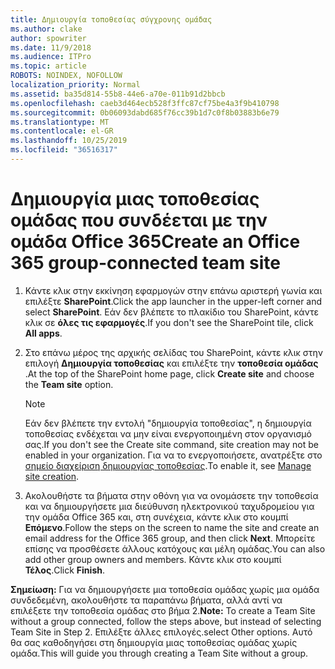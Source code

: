 ```yaml
---
title: Δημιουργία τοποθεσίας σύγχρονης ομάδας
ms.author: clake
author: spowriter
ms.date: 11/9/2018
ms.audience: ITPro
ms.topic: article
ROBOTS: NOINDEX, NOFOLLOW
localization_priority: Normal
ms.assetid: ba35d814-55b8-44e6-a70e-011b91d2bbcb
ms.openlocfilehash: caeb3d464ecb528f3ffc87cf75be4a3f9b410798
ms.sourcegitcommit: 0b06093dabd685f76cc39b1d7c0f8b03883b6e79
ms.translationtype: MT
ms.contentlocale: el-GR
ms.lasthandoff: 10/25/2019
ms.locfileid: "36516317"
---
```

# <a name="create-an-office-365-group-connected-team-site"></a><span data-ttu-id="3e2a6-102">Δημιουργία μιας τοποθεσίας ομάδας που συνδέεται με την ομάδα Office 365</span><span class="sxs-lookup"><span data-stu-id="3e2a6-102">Create an Office 365 group-connected team site</span></span>

1. <span data-ttu-id="3e2a6-103">Κάντε κλικ στην εκκίνηση εφαρμογών στην επάνω αριστερή γωνία και επιλέξτε **SharePoint**.</span><span class="sxs-lookup"><span data-stu-id="3e2a6-103">Click the app launcher in the upper-left corner and select **SharePoint**.</span></span> <span data-ttu-id="3e2a6-104">Εάν δεν βλέπετε το πλακίδιο του SharePoint, κάντε κλικ σε **όλες τις εφαρμογές**.</span><span class="sxs-lookup"><span data-stu-id="3e2a6-104">If you don't see the SharePoint tile, click **All apps**.</span></span>
    
2. <span data-ttu-id="3e2a6-105">Στο επάνω μέρος της αρχικής σελίδας του SharePoint, κάντε κλικ στην επιλογή **Δημιουργία τοποθεσίας** και επιλέξτε την **τοποθεσία ομάδας** .</span><span class="sxs-lookup"><span data-stu-id="3e2a6-105">At the top of the SharePoint home page, click **Create site** and choose the **Team site** option.</span></span> 
    
    > [!NOTE]
    > <span data-ttu-id="3e2a6-106">Εάν δεν βλέπετε την εντολή "δημιουργία τοποθεσίας", η δημιουργία τοποθεσίας ενδέχεται να μην είναι ενεργοποιημένη στον οργανισμό σας.</span><span class="sxs-lookup"><span data-stu-id="3e2a6-106">If you don't see the Create site command, site creation may not be enabled in your organization.</span></span> <span data-ttu-id="3e2a6-107">Για να το ενεργοποιήσετε, ανατρέξτε στο [σημείο διαχείριση δημιουργίας τοποθεσίας](https://go.microsoft.com/fwlink/?linkid=2009644).</span><span class="sxs-lookup"><span data-stu-id="3e2a6-107">To enable it, see [Manage site creation](https://go.microsoft.com/fwlink/?linkid=2009644).</span></span> 
  
3. <span data-ttu-id="3e2a6-108">Ακολουθήστε τα βήματα στην οθόνη για να ονομάσετε την τοποθεσία και να δημιουργήσετε μια διεύθυνση ηλεκτρονικού ταχυδρομείου για την ομάδα Office 365 και, στη συνέχεια, κάντε κλικ στο κουμπί **Επόμενο**.</span><span class="sxs-lookup"><span data-stu-id="3e2a6-108">Follow the steps on the screen to name the site and create an email address for the Office 365 group, and then click **Next**.</span></span> <span data-ttu-id="3e2a6-109">Μπορείτε επίσης να προσθέσετε άλλους κατόχους και μέλη ομάδας.</span><span class="sxs-lookup"><span data-stu-id="3e2a6-109">You can also add other group owners and members.</span></span> <span data-ttu-id="3e2a6-110">Κάντε κλικ στο κουμπί **Τέλος**.</span><span class="sxs-lookup"><span data-stu-id="3e2a6-110">Click **Finish**.</span></span>
  
 <span data-ttu-id="3e2a6-111">**Σημείωση:** Για να δημιουργήσετε μια τοποθεσία ομάδας χωρίς μια ομάδα συνδεδεμένη, ακολουθήστε τα παραπάνω βήματα, αλλά αντί να επιλέξετε την τοποθεσία ομάδας στο βήμα 2.</span><span class="sxs-lookup"><span data-stu-id="3e2a6-111">**Note:** To create a Team Site without a group connected, follow the steps above, but instead of selecting Team Site in Step 2.</span></span> <span data-ttu-id="3e2a6-112">Επιλέξτε άλλες επιλογές.</span><span class="sxs-lookup"><span data-stu-id="3e2a6-112">select Other options.</span></span> <span data-ttu-id="3e2a6-113">Αυτό θα σας καθοδηγήσει στη δημιουργία μιας τοποθεσίας ομάδας χωρίς ομάδα.</span><span class="sxs-lookup"><span data-stu-id="3e2a6-113">This will guide you through creating a Team Site without a group.</span></span> 
    

